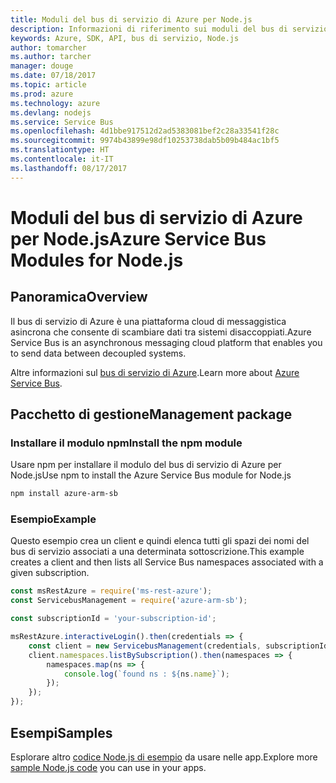 ```yaml
---
title: Moduli del bus di servizio di Azure per Node.js
description: Informazioni di riferimento sui moduli del bus di servizio di Azure per Node.js
keywords: Azure, SDK, API, bus di servizio, Node.js
author: tomarcher
ms.author: tarcher
manager: douge
ms.date: 07/18/2017
ms.topic: article
ms.prod: azure
ms.technology: azure
ms.devlang: nodejs
ms.service: Service Bus
ms.openlocfilehash: 4d1bbe917512d2ad5383081bef2c28a33541f28c
ms.sourcegitcommit: 9974b43899e98df10253738dab5b09b484ac1bf5
ms.translationtype: HT
ms.contentlocale: it-IT
ms.lasthandoff: 08/17/2017
---
```

# <a name="azure-service-bus-modules-for-nodejs"></a><span data-ttu-id="338d3-104">Moduli del bus di servizio di Azure per Node.js</span><span class="sxs-lookup"><span data-stu-id="338d3-104">Azure Service Bus Modules for Node.js</span></span>

## <a name="overview"></a><span data-ttu-id="338d3-105">Panoramica</span><span class="sxs-lookup"><span data-stu-id="338d3-105">Overview</span></span>

<span data-ttu-id="338d3-106">Il bus di servizio di Azure è una piattaforma cloud di messaggistica asincrona che consente di scambiare dati tra sistemi disaccoppiati.</span><span class="sxs-lookup"><span data-stu-id="338d3-106">Azure Service Bus is an asynchronous messaging cloud platform that enables you to send data between decoupled systems.</span></span>

<span data-ttu-id="338d3-107">Altre informazioni sul [bus di servizio di Azure](https://docs.microsoft.com/azure/service-bus-messaging/service-bus-messaging-overview).</span><span class="sxs-lookup"><span data-stu-id="338d3-107">Learn more about [Azure Service Bus](https://docs.microsoft.com/azure/service-bus-messaging/service-bus-messaging-overview).</span></span>

## <a name="management-package"></a><span data-ttu-id="338d3-108">Pacchetto di gestione</span><span class="sxs-lookup"><span data-stu-id="338d3-108">Management package</span></span>

### <a name="install-the-npm-module"></a><span data-ttu-id="338d3-109">Installare il modulo npm</span><span class="sxs-lookup"><span data-stu-id="338d3-109">Install the npm module</span></span>

<span data-ttu-id="338d3-110">Usare npm per installare il modulo del bus di servizio di Azure per Node.js</span><span class="sxs-lookup"><span data-stu-id="338d3-110">Use npm to install the Azure Service Bus module for Node.js</span></span>

```bash
npm install azure-arm-sb
```

### <a name="example"></a><span data-ttu-id="338d3-111">Esempio</span><span class="sxs-lookup"><span data-stu-id="338d3-111">Example</span></span>

<span data-ttu-id="338d3-112">Questo esempio crea un client e quindi elenca tutti gli spazi dei nomi del bus di servizio associati a una determinata sottoscrizione.</span><span class="sxs-lookup"><span data-stu-id="338d3-112">This example creates a client and then lists all Service Bus namespaces associated with a given subscription.</span></span>

```javascript
const msRestAzure = require('ms-rest-azure');
const ServicebusManagement = require('azure-arm-sb');

const subscriptionId = 'your-subscription-id';

msRestAzure.interactiveLogin().then(credentials => {
    const client = new ServicebusManagement(credentials, subscriptionId);
    client.namespaces.listBySubscription().then(namespaces => {
        namespaces.map(ns => {
            console.log(`found ns : ${ns.name}`);
        });
    });
});
```

## <a name="samples"></a><span data-ttu-id="338d3-113">Esempi</span><span class="sxs-lookup"><span data-stu-id="338d3-113">Samples</span></span>

<span data-ttu-id="338d3-114">Esplorare altro [codice Node.js di esempio](https://azure.microsoft.com/resources/samples/?platform=nodejs) da usare nelle app.</span><span class="sxs-lookup"><span data-stu-id="338d3-114">Explore more [sample Node.js code](https://azure.microsoft.com/resources/samples/?platform=nodejs) you can use in your apps.</span></span>
